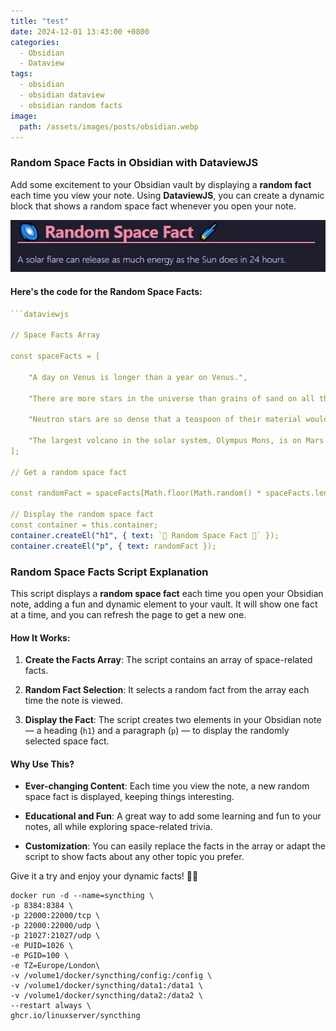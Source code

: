 ```yaml
---
title: "test"
date: 2024-12-01 13:43:00 +0800
categories:
  - Obsidian
  - Dataview
tags:
  - obsidian
  - obsidian dataview
  - obsidian random facts
image:
  path: /assets/images/posts/obsidian.webp
---
```


### Random Space Facts in Obsidian with DataviewJS

Add some excitement to your Obsidian vault by displaying a **random fact** each time you view your note. Using **DataviewJS**, you can create a dynamic block that shows a random space fact whenever you open your note.

![alt text](assets/images/posts/obsidian-random-facts.webp)

#### Here's the code for the Random Space Facts:

```yaml
```dataviewjs

// Space Facts Array

const spaceFacts = [

    "A day on Venus is longer than a year on Venus.",
    
    "There are more stars in the universe than grains of sand on all the Earth's beaches.",
    
    "Neutron stars are so dense that a teaspoon of their material would weigh about 6 billion tons.",

    "The largest volcano in the solar system, Olympus Mons, is on Mars.",
];

// Get a random space fact

const randomFact = spaceFacts[Math.floor(Math.random() * spaceFacts.length)];

// Display the random space fact
const container = this.container;
container.createEl("h1", { text: `🌌 Random Space Fact 🌠` });
container.createEl("p", { text: randomFact });
```

### Random Space Facts Script Explanation

This script displays a **random space fact** each time you open your Obsidian note, adding a fun and dynamic element to your vault. It will show one fact at a time, and you can refresh the page to get a new one.

#### How It Works:

1. **Create the Facts Array**: The script contains an array of space-related facts.

2. **Random Fact Selection**: It selects a random fact from the array each time the note is viewed.

3. **Display the Fact**: The script creates two elements in your Obsidian note — a heading (`h1`) and a paragraph (`p`) — to display the randomly selected space fact.

#### Why Use This?

- **Ever-changing Content**: Each time you view the note, a new random space fact is displayed, keeping things interesting.

- **Educational and Fun**: A great way to add some learning and fun to your notes, all while exploring space-related trivia.

- **Customization**: You can easily replace the facts in the array or adapt the script to show facts about any other topic you prefer.

Give it a try and enjoy your dynamic facts! 🚀🌟

```text
docker run -d --name=syncthing \
-p 8384:8384 \
-p 22000:22000/tcp \
-p 22000:22000/udp \
-p 21027:21027/udp \
-e PUID=1026 \
-e PGID=100 \
-e TZ=Europe/London\
-v /volume1/docker/syncthing/config:/config \
-v /volume1/docker/syncthing/data1:/data1 \
-v /volume1/docker/syncthing/data2:/data2 \
--restart always \
ghcr.io/linuxserver/syncthing
```